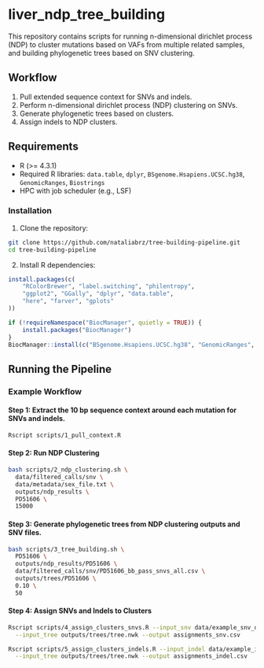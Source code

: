 # liver_ndp_tree_building
This repository contains scripts for running n-dimensional dirichlet process (NDP) to cluster mutations based on VAFs from multiple related samples, and building phylogenetic trees based on SNV clustering.


## Workflow
1. Pull extended sequence context for SNVs and indels.
2. Perform n-dimensional dirichlet process (NDP) clustering on SNVs.
3. Generate phylogenetic trees based on clusters.
4. Assign indels to NDP clusters.

## Requirements
- R (>= 4.3.1)
- Required R libraries: `data.table`, `dplyr`, `BSgenome.Hsapiens.UCSC.hg38`, `GenomicRanges`, `Biostrings`
- HPC with job scheduler (e.g., LSF)

### Installation
1. Clone the repository:
```bash
git clone https://github.com/nataliabrz/tree-building-pipeline.git
cd tree-building-pipeline
```

2. Install R dependencies:
```R
install.packages(c(
    "RColorBrewer", "label.switching", "philentropy", 
    "ggplot2", "GGally", "dplyr", "data.table", 
    "here", "farver", "gplots"
))

if (!requireNamespace("BiocManager", quietly = TRUE)) {
    install.packages("BiocManager")
}
BiocManager::install(c("BSgenome.Hsapiens.UCSC.hg38", "GenomicRanges", "Biostrings"))

```


## Running the Pipeline

### Example Workflow
#### Step 1: Extract the 10 bp sequence context around each mutation for SNVs and indels.
```bash
Rscript scripts/1_pull_context.R
```

#### Step 2: Run NDP Clustering
```bash
bash scripts/2_ndp_clustering.sh \
  data/filtered_calls/snv \
  data/metadata/sex_file.txt \
  outputs/ndp_results \
  PD51606 \
  15000
```

#### Step 3: Generate phylogenetic trees from NDP clustering outputs and SNV files.
```bash
bash scripts/3_tree_building.sh \
  PD51606 \
  outputs/ndp_results/PD51606 \
  data/filtered_calls/snv/PD51606_bb_pass_snvs_all.csv \
  outputs/trees/PD51606 \
  0.10 \
  50
```

#### Step 4: Assign SNVs and Indels to Clusters
```bash
Rscript scripts/4_assign_clusters_snvs.R --input_snv data/example_snv_data/snv_data.csv \
  --input_tree outputs/trees/tree.nwk --output assignments_snv.csv

Rscript scripts/5_assign_clusters_indels.R --input_indel data/example_indel_data/indel_data.csv \
  --input_tree outputs/trees/tree.nwk --output assignments_indel.csv
```
